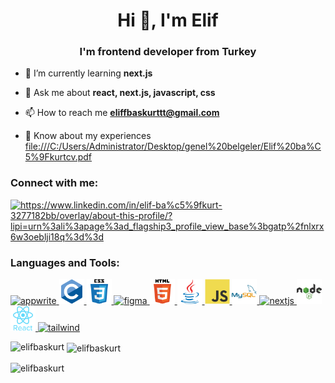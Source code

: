 <h1 align="center">Hi 👋, I'm Elif</h1>
<h3 align="center">I'm frontend developer from Turkey</h3>

- 🌱 I’m currently learning **next.js**

- 💬 Ask me about **react, next.js, javascript, css**

- 📫 How to reach me **eliffbaskurttt@gmail.com**

- 📄 Know about my experiences [file:///C:/Users/Administrator/Desktop/genel%20belgeler/Elif%20ba%C5%9Fkurtcv.pdf](file:///C:/Users/Administrator/Desktop/genel%20belgeler/Elif%20ba%C5%9Fkurtcv.pdf)

<h3 align="left">Connect with me:</h3>
<p align="left">
<a href="https://linkedin.com/in/https://www.linkedin.com/in/elif-ba%c5%9fkurt-3277182bb/overlay/about-this-profile/?lipi=urn%3ali%3apage%3ad_flagship3_profile_view_base%3bgatp%2fnlxrx6w3oeblji18q%3d%3d" target="blank"><img align="center" src="https://raw.githubusercontent.com/rahuldkjain/github-profile-readme-generator/master/src/images/icons/Social/linked-in-alt.svg" alt="https://www.linkedin.com/in/elif-ba%c5%9fkurt-3277182bb/overlay/about-this-profile/?lipi=urn%3ali%3apage%3ad_flagship3_profile_view_base%3bgatp%2fnlxrx6w3oeblji18q%3d%3d" height="30" width="40" /></a>
</p>

<h3 align="left">Languages and Tools:</h3>
<p align="left"> <a href="https://appwrite.io" target="_blank" rel="noreferrer"> <img src="https://www.vectorlogo.zone/logos/appwriteio/appwriteio-icon.svg" alt="appwrite" width="40" height="40"/> </a> <a href="https://www.cprogramming.com/" target="_blank" rel="noreferrer"> <img src="https://raw.githubusercontent.com/devicons/devicon/master/icons/c/c-original.svg" alt="c" width="40" height="40"/> </a> <a href="https://www.w3schools.com/css/" target="_blank" rel="noreferrer"> <img src="https://raw.githubusercontent.com/devicons/devicon/master/icons/css3/css3-original-wordmark.svg" alt="css3" width="40" height="40"/> </a> <a href="https://www.figma.com/" target="_blank" rel="noreferrer"> <img src="https://www.vectorlogo.zone/logos/figma/figma-icon.svg" alt="figma" width="40" height="40"/> </a> <a href="https://www.w3.org/html/" target="_blank" rel="noreferrer"> <img src="https://raw.githubusercontent.com/devicons/devicon/master/icons/html5/html5-original-wordmark.svg" alt="html5" width="40" height="40"/> </a> <a href="https://www.java.com" target="_blank" rel="noreferrer"> <img src="https://raw.githubusercontent.com/devicons/devicon/master/icons/java/java-original.svg" alt="java" width="40" height="40"/> </a> <a href="https://developer.mozilla.org/en-US/docs/Web/JavaScript" target="_blank" rel="noreferrer"> <img src="https://raw.githubusercontent.com/devicons/devicon/master/icons/javascript/javascript-original.svg" alt="javascript" width="40" height="40"/> </a> <a href="https://www.mysql.com/" target="_blank" rel="noreferrer"> <img src="https://raw.githubusercontent.com/devicons/devicon/master/icons/mysql/mysql-original-wordmark.svg" alt="mysql" width="40" height="40"/> </a> <a href="https://nextjs.org/" target="_blank" rel="noreferrer"> <img src="https://cdn.worldvectorlogo.com/logos/nextjs-2.svg" alt="nextjs" width="40" height="40"/> </a> <a href="https://nodejs.org" target="_blank" rel="noreferrer"> <img src="https://raw.githubusercontent.com/devicons/devicon/master/icons/nodejs/nodejs-original-wordmark.svg" alt="nodejs" width="40" height="40"/> </a> <a href="https://reactjs.org/" target="_blank" rel="noreferrer"> <img src="https://raw.githubusercontent.com/devicons/devicon/master/icons/react/react-original-wordmark.svg" alt="react" width="40" height="40"/> </a> <a href="https://tailwindcss.com/" target="_blank" rel="noreferrer"> <img src="https://www.vectorlogo.zone/logos/tailwindcss/tailwindcss-icon.svg" alt="tailwind" width="40" height="40"/> </a> </p>

<p><img align="left" src="https://github-readme-stats.vercel.app/api/top-langs?username=elifbaskurt&show_icons=true&locale=en&layout=compact" alt="elifbaskurt" /></p>

<p>&nbsp;<img align="center" src="https://github-readme-stats.vercel.app/api?username=elifbaskurt&show_icons=true&locale=en" alt="elifbaskurt" /></p>

<p><img align="center" src="https://github-readme-streak-stats.herokuapp.com/?user=elifbaskurt&" alt="elifbaskurt" /></p>

